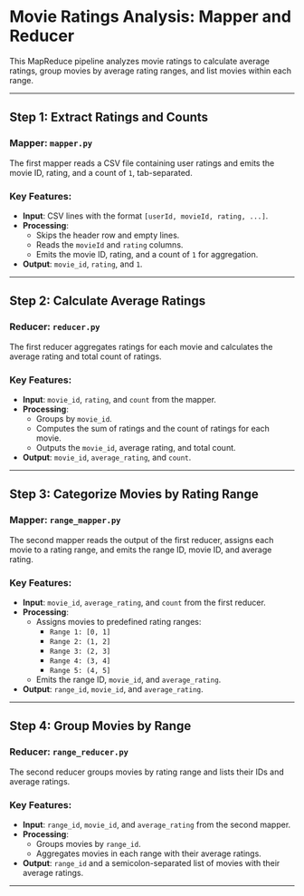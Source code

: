 # Movie Ratings Analysis: Mapper and Reducer

This MapReduce pipeline analyzes movie ratings to calculate average ratings, group movies by average rating ranges, and list movies within each range.

---

## Step 1: Extract Ratings and Counts
### Mapper: `mapper.py`
The first mapper reads a CSV file containing user ratings and emits the movie ID, rating, and a count of `1`, tab-separated.

### Key Features:
- **Input**: CSV lines with the format `[userId, movieId, rating, ...]`.
- **Processing**:
  - Skips the header row and empty lines.
  - Reads the `movieId` and `rating` columns.
  - Emits the movie ID, rating, and a count of `1` for aggregation.
- **Output**: `movie_id`, `rating`, and `1`.

---

## Step 2: Calculate Average Ratings
### Reducer: `reducer.py`
The first reducer aggregates ratings for each movie and calculates the average rating and total count of ratings.

### Key Features:
- **Input**: `movie_id`, `rating`, and `count` from the mapper.
- **Processing**:
  - Groups by `movie_id`.
  - Computes the sum of ratings and the count of ratings for each movie.
  - Outputs the `movie_id`, average rating, and total count.
- **Output**: `movie_id`, `average_rating`, and `count`.

---

## Step 3: Categorize Movies by Rating Range
### Mapper: `range_mapper.py`
The second mapper reads the output of the first reducer, assigns each movie to a rating range, and emits the range ID, movie ID, and average rating.

### Key Features:
- **Input**: `movie_id`, `average_rating`, and `count` from the first reducer.
- **Processing**:
  - Assigns movies to predefined rating ranges:
    - `Range 1: [0, 1]`
    - `Range 2: (1, 2]`
    - `Range 3: (2, 3]`
    - `Range 4: (3, 4]`
    - `Range 5: (4, 5]`
  - Emits the range ID, `movie_id`, and `average_rating`.
- **Output**: `range_id`, `movie_id`, and `average_rating`.

---

## Step 4: Group Movies by Range
### Reducer: `range_reducer.py`
The second reducer groups movies by rating range and lists their IDs and average ratings.

### Key Features:
- **Input**: `range_id`, `movie_id`, and `average_rating` from the second mapper.
- **Processing**:
  - Groups movies by `range_id`.
  - Aggregates movies in each range with their average ratings.
- **Output**: `range_id` and a semicolon-separated list of movies with their average ratings.

---
